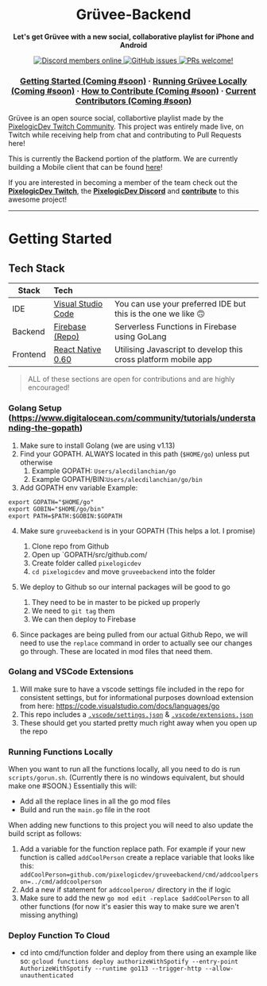<h1 align="center">Grüvee-Backend</h1>
<p align="center">
  <strong>Let's get Grüvee with a new social, collaborative playlist for iPhone and Android</strong>
</p>

<p align="center">
    <a href="https://discordapp.com/invite/ubgX6T8">
        <img src="https://img.shields.io/discord/391635862959554561?label=Discord" alt="Discord members online" />
    </a>
    <a href="https://github.com/pixelogicdev/gruvee">
        <img alt="GitHub issues" src="https://img.shields.io/github/issues/pixelogicdev/gruvee-backend">
    </a>
    <a href="#-how-to-contribute">
        <img src="https://img.shields.io/badge/PRs-welcome-brightgreen.svg" alt="PRs welcome!" />
    </a>
</p>

<h3 align="center">
 <a href="#getting-started">Getting Started (Coming #soon)</a>
  <span> · </span>
  <a href="#running-grüvee-locally">Running Grüvee Locally (Coming #soon)</a>
  <span> · </span>
  <a href="#-how-to-contribute">How to Contribute (Coming #soon)</a>
  <span> · </span>
  <a href="#current-contributors">Current Contributors (Coming #soon)</a>
  
</h3>

Grüvee is an open source social, collabortive playlist made by the [PixelogicDev Twitch Community](https://twitch.tv/pixelogicdev). This project was entirely made live, on Twitch while receiving help from chat and contributing to Pull Requests here!

This is currently the Backend portion of the platform. We are currently building a Mobile client that can be found [here](https://github.com/PixelogicDev/Gruvee-Mobile)!

If you are interested in becoming a member of the team check out the **[PixelogicDev Twitch](https://twitch.tv/pixelogicdev)**, the **[PixelogicDev Discord](https://discord.gg/ubgX6T8)** and **[contribute](#-how-to-contribute)** to this awesome project!

---

# Getting Started

## Tech Stack

| Stack    | Tech                                                                                       |                                                                |
| -------- | :----------------------------------------------------------------------------------------- | :------------------------------------------------------------- |
| IDE      | [Visual Studio Code](https://code.visualstudio.com/)                                       | You can use your preferred IDE but this is the one we like 🙃  |
| Backend  | [Firebase (Repo)](https://github.com/PixelogicDev/Gruvee-Backend)                          | Serverless Functions in Firebase using GoLang                  |
| Frontend | [React Native 0.60](<[LinkToReactNative0.60](https://www.npmjs.com/package/react-native)>) | Utilising Javascript to develop this cross platform mobile app |

> ALL of these sections are open for contributions and are highly encouraged!

### Golang Setup (https://www.digitalocean.com/community/tutorials/understanding-the-gopath)

1. Make sure to install Golang (we are using v1.13)
2. Find your GOPATH. ALWAYS located in this path (`$HOME/go`) unless put otherwise
   1. Example GOPATH: `Users/alecdilanchian/go`
   2. Example GOPATH/BIN:`Users/alecdilanchian/go/bin`
3. Add GOPATH env variable
   Example:

```
export GOPATH="$HOME/go"
export GOBIN="$HOME/go/bin"
export PATH=$PATH:$GOBIN:$GOPATH
```

4. Make sure `gruveebackend` is in your GOPATH (This helps a lot. I promise)

   1. Clone repo from Github
   2. Open up `GOPATH/src/github.com/
   3. Create folder called `pixelogicdev`
   4. `cd pixelogicdev` and move `gruveebackend` into the folder

5. We deploy to Github so our internal packages will be good to go

   1. They need to be in master to be picked up properly
   2. We need to `git tag` them
   3. We can then deploy to Firebase

6. Since packages are being pulled from our actual Github Repo, we will need to use the `replace` command in order to actually see our changes go through. These are located in mod files that need them.

### Golang and VSCode Extensions

1. Will make sure to have a vscode settings file included in the repo for consistent settings, but for informational purposes download extension from here: https://code.visualstudio.com/docs/languages/go
2. This repo includes a [`.vscode/settings.json`](.vscode/settings.json) & [`.vscode/extensions.json`](.vscode/extensions.json)
3. These should get you started pretty much right away when you open up the repo

### Running Functions Locally
When you want to run all the functions locally, all you need to do is run `scripts/gorun.sh`. (Currently there is no windows equivalent, but should make one #SOON.) Essentially this will:
- Add all the replace lines in all the go mod files
- Build and run the `main.go` file in the root

When adding new functions to this project you will need to also update the build script as follows:
1. Add a variable for the function replace path. For example if your new function is called `addCoolPerson` create a replace variable that looks like this: `addCoolPerson=github.com/pixelogicdev/gruveebackend/cmd/addcoolperson=../cmd/addcoolperson`
2. Add a new if statement for `addcoolperon/` directory in the if logic
3. Make sure to add the new `go mod edit -replace $addCoolPerson` to all other functions (for now it's easier this way to make sure we aren't missing anything)

### Deploy Function To Cloud

- cd into cmd/function folder and deploy from there using an example like so:
  `gcloud functions deploy authorizeWithSpotify --entry-point AuthorizeWithSpotify --runtime go113 --trigger-http --allow-unauthenticated`
